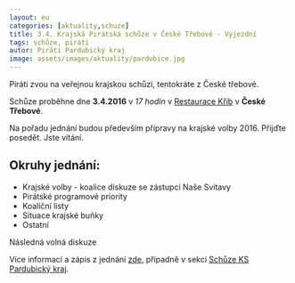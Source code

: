 ```yaml
---
layout: eu
categories: [aktuality,schuze]
title: 3.4. Krajská Pirátská schůze v České Třebové - Výjezdní
tags: schůze, piráti
autor: Piráti Pardubický kraj
image: assets/images/aktuality/pardubice.jpg
---
```

Piráti zvou na veřejnou krajskou schůzi, tentokráte z České třebové.

Schůze proběhne dne __3.4.2016__ v _17 hodin_ v [Restaurace Křib][1] v __České Třebové__. 

Na pořadu jednání budou především přípravy na krajské volby 2016. Přijďte posedět. Jste vítání. 

Okruhy jednání:
---------------
* Krajské volby - koalice diskuze se zástupci Naše Svitavy
* Pirátské programové priority
* Koaliční listy
* Situace krajské buňky
* Ostatní

Následná volná diskuze

Více informací a zápis z jednání [zde][2], případně v sekci [Schůze KS Pardubický kraj][3].

[1]: http://www.krib.cz/index.php?page=kontakt
[2]: https://forum.pirati.cz/pardubicky-kraj-f85/krajska-schuze-ceska-trebova-3-4-t33070.html
[3]: https://forum.pirati.cz/schuze-ks-pardubicky-kraj-f788/
